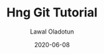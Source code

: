 ---
title: "Hng Git Tutorial"
date: "2020-06-08"
description: 'Hng Git Tutorial'
author: 'Lawal Oladotun'
---
